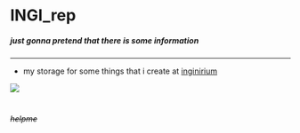 # INGI_rep
##### *just gonna pretend that there is some information*
---
- my storage for some things that i create at [inginirium](https://inginirium.ru/u2035/)

![](https://inginirium.ru/img/inginirium.png)
#
#
#
#
#
#
#
#
#
#
#
#
#
#
#
#
#
#
#
#
#
#
#
#
###### ~~helpme~~
